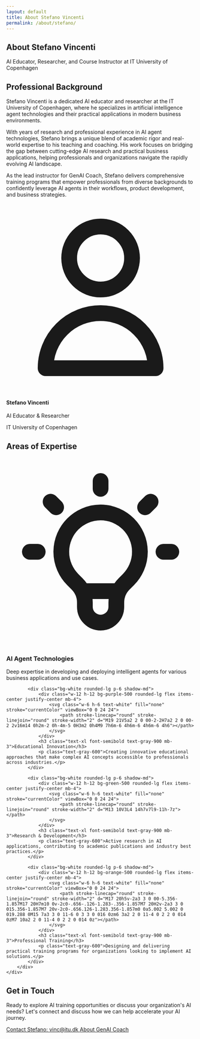 ```yaml
---
layout: default
title: About Stefano Vincenti
permalink: /about/stefano/
---
```


<!-- Hero Section -->
<section class="bg-gradient-to-br from-gray-900 via-blue-900 to-purple-900 text-white py-20">
    <div class="max-w-4xl mx-auto px-4 sm:px-6 lg:px-8 text-center">
        <h1 class="text-4xl sm:text-5xl font-bold mb-6">About Stefano Vincenti</h1>
        <p class="text-xl text-blue-100">
            AI Educator, Researcher, and Course Instructor at IT University of Copenhagen
        </p>
    </div>
</section>

<!-- Biography Section -->
<section class="py-16 bg-white">
    <div class="max-w-6xl mx-auto px-4 sm:px-6 lg:px-8">
        <div class="grid grid-cols-1 lg:grid-cols-2 gap-12 items-center">
            <div>
                <h2 class="text-3xl font-bold text-gray-900 mb-6">Professional Background</h2>
                <p class="text-lg text-gray-600 mb-6">
                    Stefano Vincenti is a dedicated AI educator and researcher at the IT University of Copenhagen, where he specializes in artificial intelligence agent technologies and their practical applications in modern business environments.
                </p>
                <p class="text-lg text-gray-600 mb-6">
                    With years of research and professional experience in AI agent technologies, Stefano brings a unique blend of academic rigor and real-world expertise to his teaching and coaching. His work focuses on bridging the gap between cutting-edge AI research and practical business applications, helping professionals and organizations navigate the rapidly evolving AI landscape.
                </p>
                <p class="text-lg text-gray-600 mb-6">
                    As the lead instructor for GenAI Coach, Stefano delivers comprehensive training programs that empower professionals from diverse backgrounds to confidently leverage AI agents in their workflows, product development, and business strategies.
                </p>
            </div>
            <div class="relative">
                <div class="bg-gradient-to-br from-blue-100 to-purple-100 rounded-2xl p-8">
                    <div class="bg-white rounded-lg p-6 shadow-md">
                        <div class="flex items-center mb-4">
                            <div class="w-16 h-16 bg-blue-500 rounded-full flex items-center justify-center mr-4">
                                <svg class="w-8 h-8 text-white" fill="none" stroke="currentColor" viewBox="0 0 24 24">
                                    <path stroke-linecap="round" stroke-linejoin="round" stroke-width="2" d="M16 7a4 4 0 11-8 0 4 4 0 018 0zM12 14a7 7 0 00-7 7h14a7 7 0 00-7-7z"></path>
                                </svg>
                            </div>
                            <div>
                                <h4 class="text-xl font-semibold text-gray-900">Stefano Vincenti</h4>
                                <p class="text-blue-600 font-medium">AI Educator & Researcher</p>
                                <p class="text-gray-600">IT University of Copenhagen</p>
                            </div>
                        </div>
                    </div>
                </div>
            </div>
        </div>
    </div>
</section>

<!-- Expertise Section -->
<section class="py-16 bg-gray-50">
    <div class="max-w-4xl mx-auto px-4 sm:px-6 lg:px-8">
        <h2 class="text-3xl font-bold text-gray-900 text-center mb-12">Areas of Expertise</h2>
        <div class="grid grid-cols-1 md:grid-cols-2 gap-8">
            <div class="bg-white rounded-lg p-6 shadow-md">
                <div class="w-12 h-12 bg-blue-500 rounded-lg flex items-center justify-center mb-4">
                    <svg class="w-6 h-6 text-white" fill="none" stroke="currentColor" viewBox="0 0 24 24">
                        <path stroke-linecap="round" stroke-linejoin="round" stroke-width="2" d="M9.663 17h4.673M12 3v1m6.364 1.636l-.707.707M21 12h-1M4 12H3m3.343-5.657l-.707-.707m2.828 9.9a5 5 0 117.072 0l-.548.547A3.374 3.374 0 0014 18.469V19a2 2 0 11-4 0v-.531c0-.895-.356-1.754-.988-2.386l-.548-.547z"></path>
                    </svg>
                </div>
                <h3 class="text-xl font-semibold text-gray-900 mb-3">AI Agent Technologies</h3>
                <p class="text-gray-600">Deep expertise in developing and deploying intelligent agents for various business applications and use cases.</p>
            </div>
            
            <div class="bg-white rounded-lg p-6 shadow-md">
                <div class="w-12 h-12 bg-purple-500 rounded-lg flex items-center justify-center mb-4">
                    <svg class="w-6 h-6 text-white" fill="none" stroke="currentColor" viewBox="0 0 24 24">
                        <path stroke-linecap="round" stroke-linejoin="round" stroke-width="2" d="M19 21V5a2 2 0 00-2-2H7a2 2 0 00-2 2v16m14 0h2m-2 0h-4m-5 0H3m2 0h4M9 7h6m-6 4h6m-6 4h6m-6 4h6"></path>
                    </svg>
                </div>
                <h3 class="text-xl font-semibold text-gray-900 mb-3">Educational Innovation</h3>
                <p class="text-gray-600">Creating innovative educational approaches that make complex AI concepts accessible to professionals across industries.</p>
            </div>
            
            <div class="bg-white rounded-lg p-6 shadow-md">
                <div class="w-12 h-12 bg-green-500 rounded-lg flex items-center justify-center mb-4">
                    <svg class="w-6 h-6 text-white" fill="none" stroke="currentColor" viewBox="0 0 24 24">
                        <path stroke-linecap="round" stroke-linejoin="round" stroke-width="2" d="M13 10V3L4 14h7v7l9-11h-7z"></path>
                    </svg>
                </div>
                <h3 class="text-xl font-semibold text-gray-900 mb-3">Research & Development</h3>
                <p class="text-gray-600">Active research in AI applications, contributing to academic publications and industry best practices.</p>
            </div>
            
            <div class="bg-white rounded-lg p-6 shadow-md">
                <div class="w-12 h-12 bg-orange-500 rounded-lg flex items-center justify-center mb-4">
                    <svg class="w-6 h-6 text-white" fill="none" stroke="currentColor" viewBox="0 0 24 24">
                        <path stroke-linecap="round" stroke-linejoin="round" stroke-width="2" d="M17 20h5v-2a3 3 0 00-5.356-1.857M17 20H7m10 0v-2c0-.656-.126-1.283-.356-1.857M7 20H2v-2a3 3 0 015.356-1.857M7 20v-2c0-.656.126-1.283.356-1.857m0 0a5.002 5.002 0 019.288 0M15 7a3 3 0 11-6 0 3 3 0 016 0zm6 3a2 2 0 11-4 0 2 2 0 014 0zM7 10a2 2 0 11-4 0 2 2 0 014 0z"></path>
                    </svg>
                </div>
                <h3 class="text-xl font-semibold text-gray-900 mb-3">Professional Training</h3>
                <p class="text-gray-600">Designing and delivering practical training programs for organizations looking to implement AI solutions.</p>
            </div>
        </div>
    </div>
</section>

<!-- Contact Section -->
<section class="py-16 bg-gradient-to-br from-blue-600 to-purple-600 text-white">
    <div class="max-w-4xl mx-auto px-4 sm:px-6 lg:px-8 text-center">
        <h2 class="text-3xl font-bold mb-6">Get in Touch</h2>
        <p class="text-xl mb-8 text-blue-100">
            Ready to explore AI training opportunities or discuss your organization's AI needs? 
            Let's connect and discuss how we can help accelerate your AI journey.
        </p>
        <div class="flex flex-col sm:flex-row gap-4 justify-center">
            <a href="mailto:vinc@itu.dk" class="btn bg-white text-blue-600 hover:bg-gray-100">
                Contact Stefano: vinc@itu.dk
            </a>
            <a href="{{ '/about/' | absolute_url }}" class="btn btn-outline border-white text-white hover:bg-white hover:text-blue-600">
                About GenAI Coach
            </a>
        </div>
    </div>
</section>